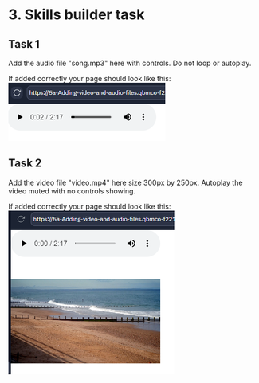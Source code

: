 # 3. Skills builder task

## Task 1
Add the audio file "song.mp3" here with controls.
Do not loop or autoplay.

If added correctly your page should look like this:
![image](image.png)
  
## Task 2
Add the video file "video.mp4" here size 300px by 250px.
Autoplay the video muted with no controls showing.

If added correctly your page should look like this:
![image](image_2.png)